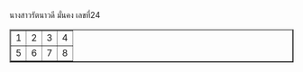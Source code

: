 <html>
<head>
     <title>Bee</title>
</head>
<body>
นางสาวรัตนาวดี มั่นคง เลขที่24<pr>
</body>
</html>
<table border="2">
      <tr>
          <td>1</td>
          <td>2</td>
          <td>3</td>
          <td>4</td>
      </tr>
      <tr>
          <td>5</td>
          <td>6</td>
          <td>7</td>
          <td>8</td>
      <tr>
</table>
